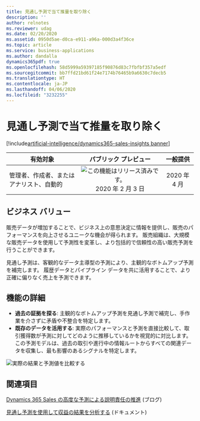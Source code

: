 ```yaml
---
title: 見通し予測で当て推量を取り除く
description: ''
author: relnotes
ms.reviewer: udag
ms.date: 02/20/2020
ms.assetid: 0950d5ae-d0ca-e911-a96a-000d3a4f36ce
ms.topic: article
ms.service: business-applications
ms.author: dandalla
dynamics365pdf: true
ms.openlocfilehash: 58d5999a59397185f90876d83c7fbfbf357a5edf
ms.sourcegitcommit: bb7ffd21bd61f24e7174b76465b9a6630c7decb5
ms.translationtype: HT
ms.contentlocale: ja-JP
ms.lasthandoff: 04/06/2020
ms.locfileid: "3232255"
---
```

# <a name="remove-the-guesswork-with-predictive-forecasting"></a>見通し予測で当て推量を取り除く
[!include[artificial-intelligence/dynamics365-sales-insights banner](../includes/artificial-intelligence/dynamics365-sales-insights.md)]

| 有効対象    |  パブリック プレビュー | 一般提供 | 
| ---------- | :----------: |:----------: |
|管理者、作成者、またはアナリスト、自動的|![この機能はリリース済みです。](/dynamics365-release-plan/media/green-checkmark.png "この機能はリリース済みです。") 2020 年 2 月 3 日| 2020 年 4 月|


## <a name="business-value"></a>ビジネス バリュー
<!-- bv start -->
販売データが増加することで、ビジネス上の意思決定に情報を提供し、販売のパフォーマンスを向上させるユニークな機会が得られます。 販売組織は、大規模な販売データを使用して予測性を変革し、より包括的で信頼性の高い販売予測を行うことができます。

見通し予測は、客観的なデータ主導型の予測により、主観的なボトムアップ予測を補完します。 履歴データとパイプライン データを共に活用することで、より正確に偏りなく売上を予測できます。
<!-- bv end -->



## <a name="feature-details"></a>機能の詳細
<!--feature detail start -->
- **過去の証拠を探る**: 主観的なボトムアップ予測を見通し予測で補完し、手作業を介さずに矛盾や不整合を特定します。
- **既存のデータを活用する**: 実際のパフォーマンスと予測を直接比較して、取引獲得数が予測に対してどのように推移しているかを視覚的に対比します。 この予測モデルは、過去の取引や進行中の情報ルートからすべての関連データを収集し、最も影響のあるシグナルを特定します。
<!--feature detail end -->

![実際の結果と予測値を比較する](media/forecasting_predictive.png "実際の結果と予測値を比較する")
<!-- Picture 1 -->









## <a name="see-also"></a>関連項目


<!--blog start-->
[Dynamics 365 Sales の高度な予測による説明責任の推進](https://aka.ms/forecasting.blog) (ブログ)
<!--blog end-->



<!--docs start-->
[見通し予測を使用して収益の結果を分析する](https://docs.microsoft.com/dynamics365/ai/sales/analyze-revenue-outcome-using-predictive-forecasting) (ドキュメント)
<!--docs end-->

